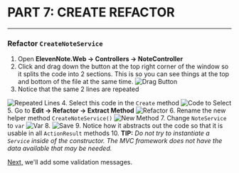 # PART 7: CREATE REFACTOR
---
### Refactor `CreateNoteService`
1. Open **ElevenNote.Web -> Controllers -> NoteController**
2. Click and drag down the button at the top right corner of the window so it splits the code into 2 sections.  This is so you can see things at the top and bottom of the file at the same time.
![Drag Button](/assets/7.0-A.png)
3. Notice that the same 2 lines are repeated
<!-- TODO - is this right? -->
![Repeated Lines](/assets/7.0-B.png)
4. Select this code in the `Create` method
![Code to Select](/assets/7.0-C.png)
5. Go to **Edit -> Refactor -> Extract Method**
![Refactor](/assets/7.0-D.png)
6. Rename the new helper method `CreateNoteService()`
![New Method](/assets/7.0-E.png)
7. Change `NoteService` to `var`
![Var](/assets/7.0-F.png)
8. ![Save](/assets/font-awesome-save.png)
9. Notice how it abstracts out the code so that it is usable in all `ActionResult` methods
10. **TIP:** *Do not try to instantiate a `Service` inside of the constructor. The MVC framework does not have the data available that may be needed.*

[Next,](7.1-ValidationMessages.md) we'll add some validation messages. 
